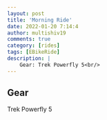 ```yaml
---
layout: post
title: 'Morning Ride'
date: 2022-01-20 7:14:4
author: multishiv19
comments: true
category: [rides]
tags: [EBikeRide]
description: |
    Gear: Trek Powerfly 5<br/>
---
```


## Gear
Trek Powerfly 5



<div width='100%' class='strava-embed-placeholder' data-embed-type='activity' data-embed-id='6549727032'></div>
<script src='https://strava-embeds.com/embed.js'></script>
